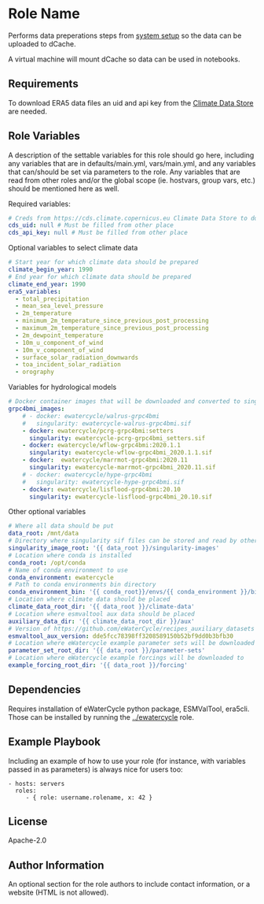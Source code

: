 Role Name
=========

Performs data preperations steps from [system setup](https://ewatercycle.readthedocs.io/en/latest/system_setup.html) so the data can be uploaded to dCache.

A virtual machine will mount dCache so data can be used in notebooks.

Requirements
------------

To download ERA5 data files an uid and api key from the [Climate Data Store](https://cds.climate.copernicus.eu) are needed.

Role Variables
--------------

A description of the settable variables for this role should go here, including any variables that are in defaults/main.yml, vars/main.yml, and any variables that can/should be set via parameters to the role. Any variables that are read from other roles and/or the global scope (ie. hostvars, group vars, etc.) should be mentioned here as well.

Required variables:

```yaml
# Creds from https://cds.climate.copernicus.eu Climate Data Store to download ERA5 data
cds_uid: null # Must be filled from other place
cds_api_key: null # Must be filled from other place
```

Optional variables to select climate data

```yaml
# Start year for which climate data should be prepared
climate_begin_year: 1990
# End year for which climate data should be prepared
climate_end_year: 1990
era5_variables:
  - total_precipitation
  - mean_sea_level_pressure
  - 2m_temperature
  - minimum_2m_temperature_since_previous_post_processing
  - maximum_2m_temperature_since_previous_post_processing
  - 2m_dewpoint_temperature
  - 10m_u_component_of_wind
  - 10m_v_component_of_wind
  - surface_solar_radiation_downwards
  - toa_incident_solar_radiation
  - orography
```

Variables for hydrological models

```yaml
# Docker container images that will be downloaded and converted to singularity image files
grpc4bmi_images:
    # - docker: ewatercycle/walrus-grpc4bmi
    #   singularity: ewatercycle-walrus-grpc4bmi.sif
    - docker: ewatercycle/pcrg-grpc4bmi:setters
      singularity: ewatercycle-pcrg-grpc4bmi_setters.sif
    - docker: ewatercycle/wflow-grpc4bmi:2020.1.1
      singularity: ewatercycle-wflow-grpc4bmi_2020.1.1.sif
    - docker:  ewatercycle/marrmot-grpc4bmi:2020.11
      singularity: ewatercycle-marrmot-grpc4bmi_2020.11.sif
    # - docker: ewatercycle/hype-grpc4bmi
    #   singularity: ewatercycle-hype-grpc4bmi.sif
    - docker: ewatercycle/lisflood-grpc4bmi:20.10
      singularity: ewatercycle-lisflood-grpc4bmi_20.10.sif
```

Other optional variables

```yaml
# Where all data should be put
data_root: /mnt/data
# Directory where singularity sif files can be stored and read by other
singularity_image_root: '{{ data_root }}/singularity-images'
# Location where conda is installed
conda_root: /opt/conda
# Name of conda environment to use
conda_environment: ewatercycle
# Path to conda environments bin directory
conda_environment_bin: '{{ conda_root}}/envs/{{ conda_environment }}/bin'
# Location where climate data should be placed
climate_data_root_dir: '{{ data_root }}/climate-data'
# Location where esmvaltool aux data should be placed
auxiliary_data_dir: '{{ climate_data_root_dir }}/aux'
# Version of https://github.com/eWaterCycle/recipes_auxiliary_datasets to checkout to {{ auxiliary_data_dir }}
esmvaltool_aux_version: dde5fcc78398ff3208589150b52bf9dd0b3bfb30
# Location where eWatercycle example parameter sets will be downloaded to
parameter_set_root_dir: '{{ data_root }}/parameter-sets'
# Location where eWatercycle example forcings will be downloaded to
example_forcing_root_dir: '{{ data_root }}/forcing'
```

Dependencies
------------

Requires installation of eWaterCycle python package, ESMValTool, era5cli. Those can be installed by running the [../ewatercycle](../ewatercycle) role.

Example Playbook
----------------

Including an example of how to use your role (for instance, with variables passed in as parameters) is always nice for users too:

    - hosts: servers
      roles:
         - { role: username.rolename, x: 42 }

License
-------

Apache-2.0

Author Information
------------------

An optional section for the role authors to include contact information, or a website (HTML is not allowed).
